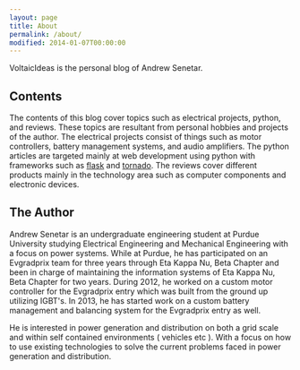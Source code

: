 ```yaml
---
layout: page 
title: About
permalink: /about/
modified: 2014-01-07T00:00:00
---
```


VoltaicIdeas is the personal blog of Andrew Senetar.  

## Contents
The contents of this blog cover topics such as electrical projects, python, and reviews.  These topics are resultant from personal hobbies and projects of the author.  The electrical projects consist of things such as motor controllers, battery management systems, and audio amplifiers.  The python articles are targeted mainly at web development using python with frameworks such as [flask](http://flask.pocoo.org/) and [tornado](http://www.tornadoweb.org/).  The reviews cover different products mainly in the technology area such as computer components and electronic devices.

## The Author
Andrew Senetar is an undergraduate engineering student at Purdue University studying Electrical Engineering and Mechanical Engineering with a focus on power systems. While at Purdue, he has participated on an Evgradprix team for three years through Eta Kappa Nu, Beta Chapter and been in charge of maintaining the information systems of Eta Kappa Nu, Beta Chapter for two years. During 2012, he worked on a custom motor controller for the Evgradprix entry which was built from the ground up utilizing IGBT's.  In 2013, he has started work on a custom battery management and balancing system for the Evgradprix entry as well.  

He is interested in power generation and distribution on both a grid scale and within self contained environments ( vehicles etc ). With a focus on how to use existing technologies to solve the current problems faced in power generation and distribution.  
